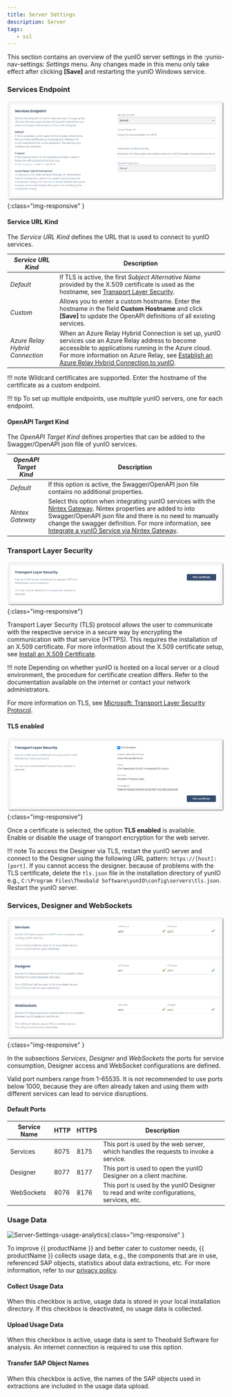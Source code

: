 ```yaml
---
title: Server Settings
description: Server
tags:
   - ssl
---
```

 

This section contains an overview of the yunIO server settings in the  :yunio-nav-settings: *Settings* menu. 
Any changes made in this menu only take effect after clicking **[Save]** and restarting the yunIO Windows service.

### Services Endpoint

![Server-Settings-Endpoints](../assets/images/yunio/documentation/server-settings-endpoints.png){:class="img-responsive" }

#### Service URL Kind

The *Service URL Kind* defines the URL that is used to connect to yunIO services.


|  *Service URL Kind*  |  Description   |  
|----------|-------------|
| *Default* | If TLS is active, the first *Subject Alternative Name* provided by the X.509 certificate is used as the hostname, see [Transport Layer Security](#transport-layer-security). |
| *Custom* | Allows you to enter a custom hostname. Enter the hostname in the field **Custom Hostname** and click **[Save]** to update the OpenAPI definitions of all existing services. |
| *Azure Relay Hybrid Connection* | When an Azure Relay Hybrid Connection is set up, yunIO services use an Azure Relay address to become accessible to applications running in the Azure cloud. For more information on Azure Relay, see [Establish an Azure Relay Hybrid Connection to yunIO](../knowledge-base/establish-an-azure-relay-hybrid-connection.md). |

!!! note
    Wildcard certificates are supported. Enter the hostname of the certificate as a custom endpoint.

!!! tip
    To set up multiple endpoints, use multiple yunIO servers, one for each endpoint.

#### OpenAPI Target Kind

The *OpenAPI Target Kind* defines properties that can be added to the Swagger/OpenAPI json file of yunIO services.


|  *OpenAPI Target Kind*  |  Description   |  
|----------|-------------|
| *Default* | If this option is active, the Swagger/OpenAPI json file contains no additional properties. |
| *Nintex Gateway* | Select this option when integrating yunIO services with the [Nintex Gateway](https://help.nintex.com/en-US/nwc/Content/Gateway/InstallAndConfigure.htm). Nintex properties are added to into Swagger/OpenAPI json file and there is no need to manually change the swagger definition. For more information, see [Integrate a yunIO Service via Nintex Gateway](../knowledge-base/integrate-yunio-via-nintex-gateway.md).|

### Transport Layer Security

![Server-Settings-TLS](../assets/images/yunio/documentation/server-settings-tls.png){:class="img-responsive"}

Transport Layer Security (TLS) protocol allows the user to communicate with the respective service in a secure way by encrypting the communication with that service (HTTPS).
This requires the installation of an X.509 certificate. 
For more information about the X.509 certificate setup, see [Install an X.509 Certificate](../knowledge-base/x509-certificate.md). <br>

!!! note
    Depending on whether yunIO is hosted on a local server or a cloud environment, the procedure for certificate creation differs.
    Refer to the documentation available on the internet or contact your network administrators.

For more information on TLS, see [Microsoft: Transport Layer Security Protocol](https://docs.microsoft.com/en-us/windows/win32/secauthn/transport-layer-security-protocol).


#### TLS enabled

![Server-Settings-TLS-Enabled](../assets/images/yunio/documentation/server-settings-tls-enabled.png){:class="img-responsive"}

Once a certificate is selected, the option **TLS enabled** is available.<br>
Enable or disable the usage of transport encryption for the web server.

!!! note
    To access the Designer via TLS, restart the yunIO server and connect to the Designer using the following URL pattern: `https://[host]:[port]`.
    If you cannot access the designer. because of problems with the TLS certificate, delete the `tls.json` file in the installation directory of yunIO e.g., `C:\Program Files\Theobald Software\yunIO\config\servers\tls.json`.
    Restart the yunIO server.


### Services, Designer and WebSockets

![Server-Settings-Ports](../assets/images/yunio/documentation/server-settings-ports.png){:class="img-responsive" }

In the subsections *Services*, *Designer* and *WebSockets* the ports for service consumption, Designer access and WebSocket configurations are defined. 

Valid port numbers range from 1-65535. 
It is not recommended to use ports below 1000, because they are often already taken and using them with different services can lead to service disruptions.

#### Default Ports

|Service Name|HTTP|HTTPS|Description|
|---|---|---|---|
|Services|8075|8175|This port is used by the web server, which handles the requests to invoke a service.|
|Designer|8077|8177|This port is used to open the yunIO Designer on a client machine.|
|WebSockets|8076|8176|This port is used by the yunIO Designer to read and write configurations, services, etc.|

### Usage Data

![Server-Settings-usage-analytics](../assets/images/yunio/documentation/server-settings-usage-analytics.png){:class="img-responsive" }

To improve {{ productName }} and better cater to customer needs, {{ productName }} collects usage data, e.g., the components that are in use, referenced SAP objects, statistics about data extractions, etc.
For more information, refer to our [privacy policy](https://theobald-software.com/en/privacy-policy/).


#### Collect Usage Data

When this checkbox is active, usage data is stored in your local installation directory.
If this checkbox is deactivated, no usage data is collected.

#### Upload Usage Data

When this checkbox is active, usage data is sent to Theobald Software for analysis. 
An internet connection is required to use this option.

#### Transfer SAP Object Names

When this checkbox is active, the names of the SAP objects used in extractions are included in the usage data upload.

